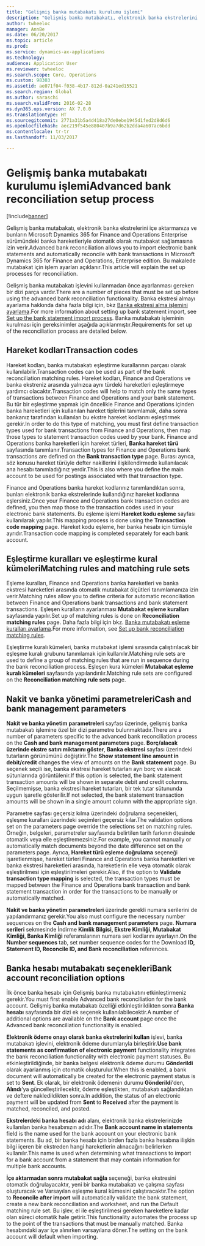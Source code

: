 ```yaml
---
title: "Gelişmiş banka mutabakatı kurulumu işlemi"
description: "Gelişmiş banka mutabakatı, elektronik banka ekstrelerini içe aktarmanıza ve bunların Microsoft Dynamics 365 for Finance and Operations Enterprise sürümündeki banka hareketleriyle otomatik olarak mutabakat sağlamasına izin verir.  Bu makalede mutabakat için işlem ayarları açıklanır."
author: twheeloc
manager: AnnBe
ms.date: 06/20/2017
ms.topic: article
ms.prod: 
ms.service: dynamics-ax-applications
ms.technology: 
audience: Application User
ms.reviewer: twheeloc
ms.search.scope: Core, Operations
ms.custom: 98303
ms.assetid: ae071f04-f038-4b17-812d-0a241ed15521
ms.search.region: Global
ms.author: saraschi
ms.search.validFrom: 2016-02-28
ms.dyn365.ops.version: AX 7.0.0
ms.translationtype: HT
ms.sourcegitcommit: 2771a31b5a4d418a27de0ebe1945d1fed2d8d6d6
ms.openlocfilehash: aec219f545e880407b9a7d62b2dda4a607ac6bdd
ms.contentlocale: tr-tr
ms.lasthandoff: 11/03/2017

---
```


# <a name="advanced-bank-reconciliation-setup-process"></a><span data-ttu-id="58ba1-104">Gelişmiş banka mutabakatı kurulumu işlemi</span><span class="sxs-lookup"><span data-stu-id="58ba1-104">Advanced bank reconciliation setup process</span></span>

[!include[banner](../includes/banner.md)]


<span data-ttu-id="58ba1-105">Gelişmiş banka mutabakatı, elektronik banka ekstrelerini içe aktarmanıza ve bunların Microsoft Dynamics 365 for Finance and Operations Enterprise sürümündeki banka hareketleriyle otomatik olarak mutabakat sağlamasına izin verir.</span><span class="sxs-lookup"><span data-stu-id="58ba1-105">Advanced bank reconciliation allows you to import electronic bank statements and automatically reconcile with bank transactions in Microsoft Dynamics 365 for Finance and Operations, Enterprise edition.</span></span>  <span data-ttu-id="58ba1-106">Bu makalede mutabakat için işlem ayarları açıklanır.</span><span class="sxs-lookup"><span data-stu-id="58ba1-106">This article will explain the set up processes for reconciliation.</span></span>  

<span data-ttu-id="58ba1-107">Gelişmiş banka mutabakatı işlevini kullanmadan önce ayarlanması gereken bir dizi parça vardır.</span><span class="sxs-lookup"><span data-stu-id="58ba1-107">There are a number of pieces that must be set up before using the advanced bank reconciliation functionality.</span></span> <span data-ttu-id="58ba1-108">Banka ekstresi almayı ayarlama hakkında daha fazla bilgi için, bkz [Banka ekstresi alma işlemini ayarlama](set-up-advanced-bank-reconciliation-import-process.md).</span><span class="sxs-lookup"><span data-stu-id="58ba1-108">For more information about setting up bank statement import, see [Set up the bank statement import process](set-up-advanced-bank-reconciliation-import-process.md).</span></span>  <span data-ttu-id="58ba1-109">Banka mutabakatı işleminin kurulması için gereksinimler aşağıda açıklanmıştır.</span><span class="sxs-lookup"><span data-stu-id="58ba1-109">Requirements for set up of the reconciliation process are detailed below.</span></span>

## <a name="transaction-codes"></a><span data-ttu-id="58ba1-110">Hareket kodları</span><span class="sxs-lookup"><span data-stu-id="58ba1-110">Transaction codes</span></span>
<span data-ttu-id="58ba1-111">Hareket kodları, banka mutabakatı eşleştirme kurallarının parçası olarak kullanılabilir.</span><span class="sxs-lookup"><span data-stu-id="58ba1-111">Transaction codes can be used as part of the bank reconciliation matching rules.</span></span>  <span data-ttu-id="58ba1-112">Hareket kodları, Finance and Operations ve banka ekstreniz arasında yalnızca aynı türdeki hareketleri eşleştirmeye yardımcı olacaktır.</span><span class="sxs-lookup"><span data-stu-id="58ba1-112">Transaction codes will help to match only the same types of transactions between Finance and Operations and your bank statement.</span></span>  <span data-ttu-id="58ba1-113">Bu tür bir eşleştirme yapmak için öncelikle Finance and Operations içinden banka hareketleri için kullanılan hareket tiplerini tanımlamak, daha sonra bankanız tarafından kullanılan bu ekstre hareket kodlarını eşleştirmek gerekir.</span><span class="sxs-lookup"><span data-stu-id="58ba1-113">In order to do this type of matching, you must first define transaction types used for bank transactions from Finance and Operations, then map those types to statement transaction codes used by your bank.</span></span>  <span data-ttu-id="58ba1-114">Finance and Operations banka hareketleri için hareket türleri, **Banka hareket türü** sayfasında tanımlanır.</span><span class="sxs-lookup"><span data-stu-id="58ba1-114">Transaction types for Finance and Operations bank transactions are defined on the **Bank transaction type** page.</span></span>  <span data-ttu-id="58ba1-115">Burası ayrıca, söz konusu hareket türüyle defter nakillerini ilişkilendirmede kullanılacak ana hesabı tanımladığınız yerdir.</span><span class="sxs-lookup"><span data-stu-id="58ba1-115">This is also where you define the main account to be used for postings associated with that transaction type.</span></span> 

<span data-ttu-id="58ba1-116">Finance and Operations banka hareket kodlarınız tanımlandıktan sonra, bunları elektronik banka ekstrelerinde kullandığınız hareket kodlarına eşlersiniz.</span><span class="sxs-lookup"><span data-stu-id="58ba1-116">Once your Finance and Operations bank transaction codes are defined, you then map those to the transaction codes used in your electronic bank statements.</span></span>  <span data-ttu-id="58ba1-117">Bu eşleme işlemi **Hareket kodu eşleme** sayfası kullanılarak yapılır.</span><span class="sxs-lookup"><span data-stu-id="58ba1-117">This mapping process is done using the **Transaction code mapping** page.</span></span>  <span data-ttu-id="58ba1-118">Hareket kodu eşleme, her banka hesabı için tümüyle ayrıdır.</span><span class="sxs-lookup"><span data-stu-id="58ba1-118">Transaction code mapping is completed separately for each bank account.</span></span>

## <a name="matching-rules-and-matching-rule-sets"></a><span data-ttu-id="58ba1-119">Eşleştirme kuralları ve eşleştirme kural kümeleri</span><span class="sxs-lookup"><span data-stu-id="58ba1-119">Matching rules and matching rule sets</span></span>
<span data-ttu-id="58ba1-120">Eşleme kuralları, Finance and Operations banka hareketleri ve banka ekstresi hareketleri arasında otomatik mutabakat ölçütleri tanımlamanıza izin verir.</span><span class="sxs-lookup"><span data-stu-id="58ba1-120">Matching rules allow you to define criteria for automatic reconciliation between Finance and Operations bank transactions and bank statement transactions.</span></span>  <span data-ttu-id="58ba1-121">Eşleşen kuralların ayarlanması **Mutabakat eşleme kuralları** sayfasında yapılır.</span><span class="sxs-lookup"><span data-stu-id="58ba1-121">Set up of matching rules is done on **Reconciliation matching rules** page.</span></span>  <span data-ttu-id="58ba1-122">Daha fazla bilgi için bkz. [Banka mutabakatı eşleme kuralları ayarlama](set-up-bank-reconciliation-matching-rules.md).</span><span class="sxs-lookup"><span data-stu-id="58ba1-122">For more information, see [Set up bank reconciliation matching rules](set-up-bank-reconciliation-matching-rules.md).</span></span> 

<span data-ttu-id="58ba1-123">Eşleştirme kuralı kümeleri, banka mutabakat işlemi sırasında çalıştırılacak bir eşleşme kuralı grubunu tanımlamak için kullanılır.</span><span class="sxs-lookup"><span data-stu-id="58ba1-123">Matching rule sets are used to define a group of matching rules that are run in sequence during the bank reconciliation process.</span></span>  <span data-ttu-id="58ba1-124">Eşleşen kura kümeleri **Mutabakat eşleme kuralı kümeleri** sayfasında yapılandırılır.</span><span class="sxs-lookup"><span data-stu-id="58ba1-124">Matching rule sets are configured on the **Reconciliation matching rule sets** page.</span></span>

## <a name="cash-and-bank-management-parameters"></a><span data-ttu-id="58ba1-125">Nakit ve banka yönetimi parametreleri</span><span class="sxs-lookup"><span data-stu-id="58ba1-125">Cash and bank management parameters</span></span>
<span data-ttu-id="58ba1-126">**Nakit ve banka yönetim parametreleri** sayfası üzerinde, gelişmiş banka mutabakatı işlemine özel bir dizi parametre bulunmaktadır.</span><span class="sxs-lookup"><span data-stu-id="58ba1-126">There are a number of parameters specific to the advanced bank reconciliation process on the **Cash and bank management parameters** page.</span></span>  <span data-ttu-id="58ba1-127">**Borç/alacak üzerinde ekstre satırı miktarını göster**, **Banka ekstresi** sayfası üzerindeki tutarların görünümünü değiştirir.</span><span class="sxs-lookup"><span data-stu-id="58ba1-127">The **Show statement line amount in debit/credit** changes the view of amounts on the **Bank statement** page.</span></span>  <span data-ttu-id="58ba1-128">Bu seçenek seçili ise, banka ekstresi hareket tutarları ayrı borç ve alacak sütunlarında görüntülenir.</span><span class="sxs-lookup"><span data-stu-id="58ba1-128">If this option is selected, the bank statement transaction amounts will be shown in separate debit and credit columns.</span></span>  <span data-ttu-id="58ba1-129">Seçilmemişse, banka ekstresi hareket tutarları, bir tek tutar sütununda uygun işaretle gösterilir.</span><span class="sxs-lookup"><span data-stu-id="58ba1-129">If not selected, the bank statement transaction amounts will be shown in a single amount column with the appropriate sign.</span></span> 

<span data-ttu-id="58ba1-130">Parametre sayfası geçersiz kılma üzerindeki doğrulama seçenekleri, eşleşme kuralları üzerindeki seçimleri geçersiz kılar.</span><span class="sxs-lookup"><span data-stu-id="58ba1-130">The validation options set on the parameters page override the selections set on matching rules.</span></span>  <span data-ttu-id="58ba1-131">Örneğin, belgeleri, parametreler sayfasında belirtilen tarih farkının ötesinde otomatik veya elle eşleştiremezsiniz.</span><span class="sxs-lookup"><span data-stu-id="58ba1-131">For example, you cannot manually or automatically match documents beyond the date difference set on the parameters page.</span></span>  <span data-ttu-id="58ba1-132">Ayrıca, **Hareket türü eşleme doğrulama** seçeneği işaretlenmişse, hareket türleri Finance and Operations banka hareketleri ve banka ekstresi hareketleri arasında, hareketlerin elle veya otomatik olarak eşleştirilmesi için eşleştirilmeleri gerekir.</span><span class="sxs-lookup"><span data-stu-id="58ba1-132">Also, if the option to **Validate transaction type mapping** is selected, the transaction types must be mapped between the Finance and Operations bank transaction and bank statement transaction in order for the transactions to be manually or automatically matched.</span></span> 

<span data-ttu-id="58ba1-133">**Nakit ve banka yönetim parametreleri** üzerinde gerekli numara serilerini de yapılandırmanız gerekir.</span><span class="sxs-lookup"><span data-stu-id="58ba1-133">You also must configure the necessary number sequences on the **Cash and bank management parameters** page.</span></span>  <span data-ttu-id="58ba1-134">**Numara serileri** sekmesinde İndirme **Kimlik Bilgisi, Ekstre Kimliği, Mutabakat Kimliği, Banka Kimliği** referanslarının numara seri kodlarını ayarlayın.</span><span class="sxs-lookup"><span data-stu-id="58ba1-134">On the **Number sequences** tab, set number sequence codes for the Download **ID, Statement ID, Reconcile ID, and Bank reconciliation** references.</span></span>

## <a name="bank-account-reconciliation-options"></a><span data-ttu-id="58ba1-135">Banka hesabı mutabakatı seçenekleri</span><span class="sxs-lookup"><span data-stu-id="58ba1-135">Bank account reconciliation options</span></span>
<span data-ttu-id="58ba1-136">İlk önce banka hesabı için Gelişmiş banka mutabakatını etkinleştirmeniz gerekir.</span><span class="sxs-lookup"><span data-stu-id="58ba1-136">You must first enable Advanced bank reconciliation for the bank account.</span></span>  <span data-ttu-id="58ba1-137">Gelişmiş banka mutabakatı özelliği etkinleştirildikten sonra **Banka hesabı** sayfasında bir dizi ek seçenek kullanılabilecektir.</span><span class="sxs-lookup"><span data-stu-id="58ba1-137">A number of additional options are available on the **Bank account** page once the Advanced bank reconciliation functionality is enabled.</span></span> 

<span data-ttu-id="58ba1-138">**Elektronik ödeme onayı olarak banka ekstrelerini kullan** işlevi, banka mutabakatı işlevini, elektronik ödeme durumlarıyla birleştirir.</span><span class="sxs-lookup"><span data-stu-id="58ba1-138">**Use bank statements as confirmation of electronic payment** functionality integrates the bank reconciliation functionality with electronic payment statuses.</span></span>  <span data-ttu-id="58ba1-139">Bu etkinleştirildiğinde, bir banka belgesi elektronik ödeme durumu **Gönderildi** olarak ayarlanmış için otomatik oluşturulur.</span><span class="sxs-lookup"><span data-stu-id="58ba1-139">When this is enabled, a bank document will automatically be created for the electronic payment status is set to **Sent**.</span></span>  <span data-ttu-id="58ba1-140">Ek olarak, bir elektronik ödemenin durumu **Gönderildi**'den, **Alındı**'ya güncelleştirilecektir, ödeme eşleştikten, mutabakatı sağlandıktan ve deftere nakledildikten sonra.</span><span class="sxs-lookup"><span data-stu-id="58ba1-140">In addition, the status of an electronic payment will be updated from **Sent** to **Received** after the payment is matched, reconciled, and posted.</span></span> 

<span data-ttu-id="58ba1-141">**Ekstrelerdeki banka hesabı adı** alanı, elektronik banka ekstrelerinizde kullanılan banka hesabınızın adıdır.</span><span class="sxs-lookup"><span data-stu-id="58ba1-141">The **Bank account name in statements** field is the name used for the bank account on your electronic bank statements.</span></span>  <span data-ttu-id="58ba1-142">Bu ad, bir banka hesabı için birden fazla banka hesabına ilişkin bilgi içeren bir ekstreden hangi hareketlerin alınacağını belirlerken kullanılır.</span><span class="sxs-lookup"><span data-stu-id="58ba1-142">This name is used when determining what transactions to import for a bank account from a statement that may contain information for multiple bank accounts.</span></span> 

<span data-ttu-id="58ba1-143">**İçe aktarmadan sonra mutabakat sağla** seçeneği, banka ekstresini otomatik doğrulayacaktır, yeni bir banka mutabakatı ve çalışma sayfası oluşturacak ve Varsayılan eşleşme kural kümesini çalıştıracaktır.</span><span class="sxs-lookup"><span data-stu-id="58ba1-143">The option to **Reconcile after import** will automatically validate the bank statement, create a new bank reconciliation and worksheet, and run the Default matching rule set.</span></span>  <span data-ttu-id="58ba1-144">Bu işlev, el ile eşleştirilmesi gereken hareketlere kadar olan süreci otomatik hale getirir.</span><span class="sxs-lookup"><span data-stu-id="58ba1-144">This functionality automates the process up to the point of the transactions that must be manually matched.</span></span>  <span data-ttu-id="58ba1-145">Banka hesabındaki ayar içe alınırken varsayılana döner.</span><span class="sxs-lookup"><span data-stu-id="58ba1-145">The setting on the bank account will default when importing.</span></span>




